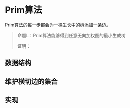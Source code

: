 # Prim算法

Prim算法的每一步都会为一棵生长中的树添加一条边。

> 命题L：Prim算法能够得到任意无向加权图的最小生成树
>
> 证明：

## 数据结构



## 维护横切边的集合

## 实现